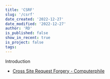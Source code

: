 ```yaml
---
title: 'CSRF'
slug: '/csrf'
date_created: '2022-12-27'
date_modified: '2022-12-27'
author: 'RD'
is_published: false
show_in_recent: true
is_project: false
tags: 
---
```


Introduction  

- [Cross Site Request Forgery - Computerphile](https://youtu.be/vRBihr41JTo)